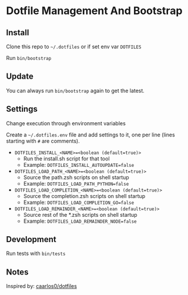 # Dotfile Management And Bootstrap

## Install
Clone this repo to `~/.dotfiles` or if set env var `DOTFILES`

Run `bin/bootstrap`

## Update
You can always run `bin/bootstrap` again to get the latest.

## Settings
Change execution through environment variables

Create a `~/.dotfiles.env` file and add settings to it, one per line (lines starting with `#` are comments).

* `DOTFILES_INSTALL_<NAME>=<boolean (default=true)>`
    * Run the install.sh script for that tool
    * Example: `DOTFILES_INSTALL_AUTOUPDATE=false`
* `DOTFILES_LOAD_PATH_<NAME>=<boolean (default=true)>`
    * Source the path.zsh scripts on shell startup
    * Example: `DOTFILES_LOAD_PATH_PYTHON=false`
* `DOTFILES_LOAD_COMPLETION_<NAME>=<boolean (default=true)>`
    * Source the completion.zsh scripts on shell startup
    * Example: `DOTFILES_LOAD_COMPLETION_GO=false`
* `DOTFILES_LOAD_REMAINDER_<NAME>=<boolean (default=true)>`
    * Source rest of the *.zsh scripts on shell startup
    * Example: `DOTFILES_LOAD_REMAINDER_NODE=false`

## Development
Run tests with `bin/tests`

## Notes
Inspired by: [caarlos0/dotfiles](https://github.com/caarlos0/dotfiles/)
